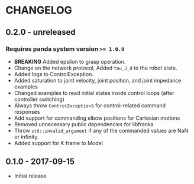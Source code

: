 # CHANGELOG

## 0.2.0 - unreleased

### Requires panda system version `>= 1.0.9`

  * **BREAKING** Added epsilon to grasp operation.
  * Change on the network protocol, Added `tau_J_d` to the robot state.
  * Added logs to ControlException.
  * Added saturation to joint velocity, joint position, and joint impedance examples
  * Changed examples to read initial states inside control loops (after controller switching)
  * Always throw `ControlException`s for control-related command responses
  * Add support for commanding elbow positions for Cartesian motions
  * Removed unnecessary public dependencies for libfranka
  * Throw `std::invalid_argument` if any of the commanded values are NaN or infinity.
  * Added support for K frame to Model

## 0.1.0 - 2017-09-15

  * Initial release

